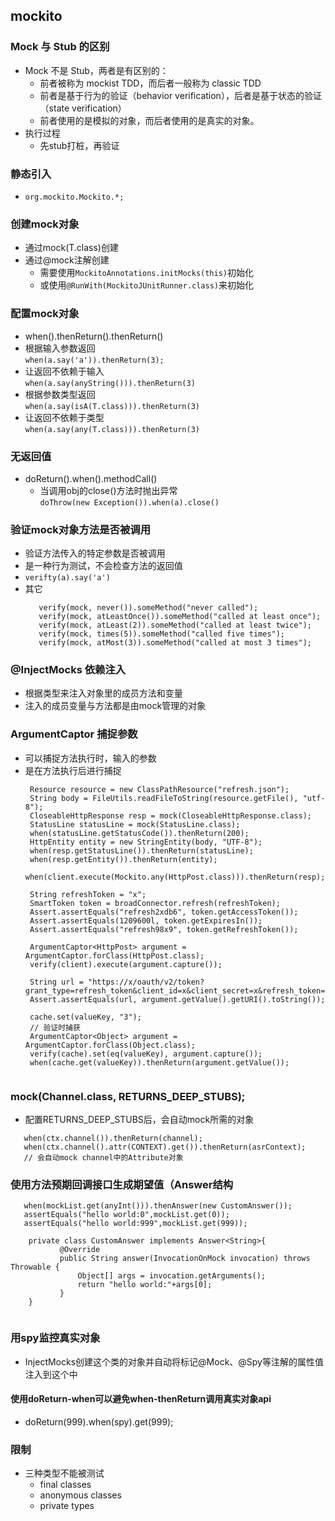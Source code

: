 ## mockito

### Mock 与 Stub 的区别
 * Mock 不是 Stub，两者是有区别的：
   + 前者被称为 mockist TDD，而后者一般称为 classic TDD
   + 前者是基于行为的验证（behavior verification），后者是基于状态的验证 （state verification）
   + 前者使用的是模拟的对象，而后者使用的是真实的对象。
 * 执行过程
   + 先stub打桩，再验证

### 静态引入
 * `org.mockito.Mockito.*;`
 
### 创建mock对象
 * 通过mock(T.class)创建
 * 通过@mock注解创建
   + 需要使用`MockitoAnnotations.initMocks(this)`初始化
   + 或使用`@RunWith(MockitoJUnitRunner.class)`来初始化
 
### 配置mock对象
 * when().thenReturn().thenReturn()
 * 根据输入参数返回  
 `when(a.say('a')).thenReturn(3);`
 * 让返回不依赖于输入  
 `when(a.say(anyString())).thenReturn(3)`
 * 根据参数类型返回  
 `when(a.say(isA(T.class))).thenReturn(3)`
 * 让返回不依赖于类型  
 `when(a.say(any(T.class))).thenReturn(3)`
  
### 无返回值
 * doReturn().when().methodCall()
   + 当调用obj的close()方法时抛出异常  
 `doThrow(new Exception()).when(a).close()`
 
### 验证mock对象方法是否被调用
 * 验证方法传入的特定参数是否被调用
 * 是一种行为测试，不会检查方法的返回值
 * `verifty(a).say('a')`  
 * 其它
   ```
      verify(mock, never()).someMethod("never called");
      verify(mock, atLeastOnce()).someMethod("called at least once");
      verify(mock, atLeast(2)).someMethod("called at least twice");
      verify(mock, times(5)).someMethod("called five times");
      verify(mock, atMost(3)).someMethod("called at most 3 times");
   ```
 
### @InjectMocks 依赖注入
 * 根据类型来注入对象里的成员方法和变量
 * 注入的成员变量与方法都是由mock管理的对象
 
### ArgumentCaptor 捕捉参数
 * 可以捕捉方法执行时，输入的参数
 * 是在方法执行后进行捕捉
   ``` 
    Resource resource = new ClassPathResource("refresh.json");
    String body = FileUtils.readFileToString(resource.getFile(), "utf-8");
    CloseableHttpResponse resp = mock(CloseableHttpResponse.class);
    StatusLine statusLine = mock(StatusLine.class);
    when(statusLine.getStatusCode()).thenReturn(200);
    HttpEntity entity = new StringEntity(body, "UTF-8");
    when(resp.getStatusLine()).thenReturn(statusLine);
    when(resp.getEntity()).thenReturn(entity);
    when(client.execute(Mockito.any(HttpPost.class))).thenReturn(resp);
  
    String refreshToken = "x";
    SmartToken token = broadConnector.refresh(refreshToken);
    Assert.assertEquals("refresh2xdb6", token.getAccessToken());
    Assert.assertEquals(1209600l, token.getExpiresIn());
    Assert.assertEquals("refresh98x9", token.getRefreshToken());
  
    ArgumentCaptor<HttpPost> argument = ArgumentCaptor.forClass(HttpPost.class);
    verify(client).execute(argument.capture());
  
    String url = "https://x/oauth/v2/token?grant_type=refresh_token&client_id=x&client_secret=x&refresh_token=x";
    Assert.assertEquals(url, argument.getValue().getURI().toString());
    
    cache.set(valueKey, "3");
    // 验证时捕获
    ArgumentCaptor<Object> argument = ArgumentCaptor.forClass(Object.class);
    verify(cache).set(eq(valueKey), argument.capture());
    when(cache.get(valueKey)).thenReturn(argument.getValue());
            
   ```
   
### mock(Channel.class, RETURNS_DEEP_STUBS);
 * 配置RETURNS_DEEP_STUBS后，会自动mock所需的对象
 ``` 
    when(ctx.channel()).thenReturn(channel);
    when(ctx.channel().attr(CONTEXT).get()).thenReturn(asrContext);
    // 会自动mock channel中的Attribute对象
 ```
 
### 使用方法预期回调接口生成期望值（Answer结构
 ``` 
    when(mockList.get(anyInt())).thenAnswer(new CustomAnswer());
    assertEquals("hello world:0",mockList.get(0));
    assertEquals("hello world:999",mockList.get(999));
    
     private class CustomAnswer implements Answer<String>{
            @Override
            public String answer(InvocationOnMock invocation) throws Throwable {
                Object[] args = invocation.getArguments();
                return "hello world:"+args[0];
            }
     }
        
 ```
 
### 用spy监控真实对象  
 * InjectMocks创建这个类的对象并自动将标记@Mock、@Spy等注解的属性值注入到这个中
 
#### 使用doReturn-when可以避免when-thenReturn调用真实对象api
 * doReturn(999).when(spy).get(999);
   
### 限制 
 * 三种类型不能被测试
   + final classes
   + anonymous classes
   + private types
   